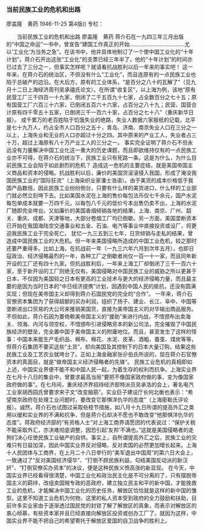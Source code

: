 ### 当前民族工业的危机和出路
廖盖隆　黄药
1946-11-25
第4版()
专栏：

　　当前民族工业的危机和出路
    廖盖隆　黄药
    蒋介石在一九四三年三月出版的“中国之命运”一书中，曾宣告“建国工作真正的开始………………………………尤以‘工业化’为当务之急”。在该书中，他并具体地制订了一个使中国工业化的“十年计划”。蒋介石开出这张“工业化”的支票已经三年半了，他的“十年计划”的时间亦已过去了三分之一，但事实怎样呢？就请看抗战胜利以后一年来的事实吧！
    这一年来，在蒋介石的统治区，不但没有什么“工业化”，而且连原有的一点民族工业也陷于总破产的边沿。在大后方，原有的工业体系，“是百分之八十的瓦解了”（见九月十二日上海经济周刊吴承禧氏论文）。在所谓“收复区”，以上海为例，该地“原有民营工厂三千四百一十九家，倒闭了二千五百九十七家，占全数百分之七十五；原有国营工厂六百三十六家，已倒闭五百六十六家，占百分之八十九；民营、国营合计原有四千零五十五家，已倒闭三千一百六十家，占百分之七十八”（重庆新华日报）。
    成千累万的老百姓陷于饥饿失业的绝路，失业人数据六家报纸的记载，北平是七十九万人，约占全市人口百分之五十，青岛、济南、南京失业人口在三分之一以上，上海失业和无业的人口亦超过十分之四。其中原来的产业工人，失业者占三十万，超过上海原有八十万产业工人的三分之一。
    事实完全证明了蒋介石不但永远没有力量解决中国工业化这一重大的历史课题，而且即欲维持仅有的一点民族工业亦不可得，在蒋介石的统治下，民族工业只有死路一条。这是为什么，为什么目前民族工业会陷于如此剧烈的危机？
    造成这一危机的主要症结，就是美国帝国主义商品和资本的侵略。抗战胜利以后，廉价的美国货滚滚侵入我国，形成了淹没我国民族工业的“国际狂流”（上海染织业家潘士浩语）。由于美货的成本价格低于我国产品数倍，因此民族工业纷纷倒台，只要有什么样的美货进口，什么样的工业部门就必然立刻垮下去。比如美国水泥在上海的售价每包法币仅七千余元，国产水泥每包单成本就要一万四千元，以每包八千元的低价亏本出售仍卖不出，上海的水泥厂随即完全垮台。又如廉价的美国香烟倾销各地的结果，上海、南京、广州、韶关、重庆、成都、天津等地，大部分卷烟工厂均已倒歇。另一方面，美国垄断资本已开始在我国海陆空交通事业和五金、石油、电汽等事业中直接投资或设厂，将更迫我民族工业于完全死亡。
    犹忆一九三五到三七年，日货倾销与走私的结果，曾造成中国民族工业的大危机。但一年来美国侵略所造成的中国工业危机，较之那时还要严重得多。比如上海，在抗战前一年（一九三六年六月到次年五月），也即日寇政治、经济侵略最烈的一年，各种工厂之倒歇者尚仅一百一十一家，而且同年新开设的工厂还有四十九家。但抗战胜利后，一年来上海工厂却倒闭了三千一百六十家，至于新开设的工厂则绝无仅有。美国侵略对中国民族工业的威胁之所以更甚于日本，不仅因为美国较之日本有更高的工业技术与更大的经济侵略力量，而且最主要的是因为当时日本的“中日经济提携”计划，因遇到中国人民的抵抗，还没有圆满实现；但现在美帝国主义却得到蒋介石国民党的完全的“合作”。
    一年来，蒋介石官僚资本集团为了获得超额的买办利润，组织了扬子、建业、长江、阜中、中国等垄断进出口贸易的大公司来推销美国货，直接为美帝国主义的对华输出商品服务。不但如此，蒋介石因为要倚赖美帝国主义的“援助”来进行内战，不惜颁布出卖海关、领海、内河与领空权，不惜颁布引进侵略资本的新公司法，完全摧毁了中国民族经济的壁垒，完全置中国于美帝国主义的附庸地位。而且，甚至发生了这样的怪事：中国本来能生产毛织品、棉布、棉花、水泥、皮革、酒粗、蚕茧、煤炭等等，但蒋介石集团不要买这些“土货”，却向美国及其控制下的日本大量订购，结果这些民族工业及工艺农业就垮台了。正如上海金融家张＠伯氏所说的，现在蒋介石官僚资本的真面目，就是“做帝国主义经济侵略者的先锋”。
    民族工业危机的真相即如上述，中国实业界便不能不和中国人民一起，为着生存的权利而抗争。上海实业界在七月十八日的集会中，曾要求最高当局“要把不像国家政府做的事，变为像国家政府做的事”。在七月间，重庆经济界招待经济部特派员吴承洛的会上，著名电汽工业家胡西园氏曾要求宋子文“改变脑筋”。实业巨子建设厅长何北衡也表示：“希望南京政府在处理工业问题时，要改变它那惧洋仇华的态度”（上海密勒氏评论报）。诚然，蒋介石也试图过采取些枝节措施，如八月十九日所谓的提高外汇之类用以缓和实业界的不满和抗争，但是蒋介石却决不愿也不敢改变“他那惧洋仇华的态度”。蒋政府经济部的“有资格人士”对上海工商界请愿团的代表说过：“保护关税不能采取外汇，亦决难彻底调整，因恐引起‘友邦’不满也。”这就是美国侵略者的走狗们决心任使民族工业破产的自供。事实上，自所谓提高外汇之后，民族工业的灾难只有日益加深，因此中国实业界反对侵略、反对卖国的必然更加增长起来。上海十人民团体与工商界，在上月二十八日举行的“美军退出中国周”的第六日大会上，一致通过了“反对美国经济侵华”、“打倒不顾民族利益，勾结美国反动派的新汉奸”、“打倒官僚买办资本”的决议，便是这种民族义愤高涨的新显现。
    在今天，中国实业界已经看得很清楚，中国工业化和政治民主化是不可分离的了，只有摆脱帝国主义的羁绊，改组卖国贼专政的恶政府，建立独立民主和平的新中国，才能挽救工业的危机，才能解决中国工业化的历史任务，解放区恰恰就是这样的新中国的雏型。这里不知道工业危机为何物，这里的私人资本受到政府的全力鼓励和扶助，目前许多实业家由于逐渐透过国民党的封锁了解了解放区的真象，而表示对解放区的衷心倾慕，有些资本家并且已经直接向解放区投资或创办工厂了。就因为这样，中国实业界不能不把自己的希望寄托于解放区爱国的自卫战争的胜利上。
